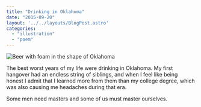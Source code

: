 ```yaml
---
title: "Drinking in Oklahoma"
date: "2015-09-20"
layout: '../../layouts/BlogPost.astro'
categories: 
  - "illustration"
  - "poem"
---
```


![Beer with foam in the shape of Oklahoma](/assets/images/Week-39b.jpg)

The best worst years of my life were drinking in Oklahoma. My first hangover had an endless string of siblings, and when I feel like being honest I admit that I learned more from them than my college degree, which was also causing me headaches during that era.

Some men need masters and some of us must master ourselves.
